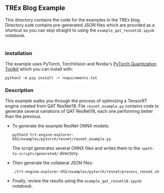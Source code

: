## TREx Blog Example

This directory contains the code for the examples in the TREx blog.<br>
Directory `A100` contains pre-generated JSON files which are provided as a shortcut so you can skip straight to using the `example_qat_resnet18.ipynb` notebook.
<br><br>
### Installation
The example uses PyTorch,  TorchVision and Nvidia's [PyTorch Quantization Toolkit](https://github.com/NVIDIA/TensorRT/tree/master/tools/pytorch-quantization) which you can install with:
```
python3 -m pip install -r requirements.txt
```

### Description
This example walks you through the process of optimizing a TensorRT engine created from QAT ResNet18.
File `resnet_example.py` contains code to generate several variations of QAT ResNet18, each one performing better than the previous.

* To generate the example ResNet ONNX models:
    ```
    python3 trt-engine-explorer-OSS/examples/pytorch/resnet/resnet_example.py
    ```

    The script generates several ONNX files and writes them to the `<path-to-script>/generated/` directory.

* Then generate the collateral JSON files:
    ```
    ./trt-engine-explorer-OSS/examples/pytorch/resnet/process_resnet.sh
    ```

* Finally, review the results using the `example_qat_resnet18.ipynb` notebook.
